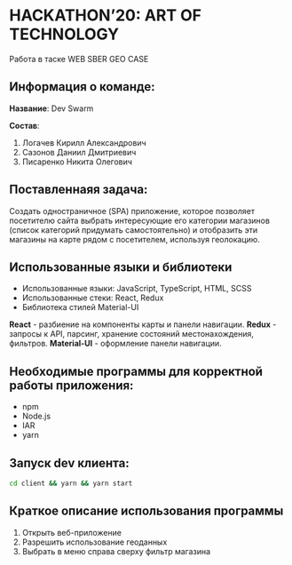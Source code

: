 # HACKATHON’20: ART OF TECHNOLOGY

Работа в таске WEB SBER GEO CASE


## Информация о команде:

**Название**: Dev Swarm

**Состав**:

1. Логачев Кирилл Александрович
2. Сазонов Даниил Дмитриевич
3. Писаренко Никита Олегович

## Поставленнаяя задача:

  Создать одностраничное (SPA) приложение, которое позволяет посетителю сайта выбрать интересующие его категории магазинов (список категорий придумать самостоятельно) и отобразить эти магазины на карте рядом с посетителем, используя геолокацию.

## Использованные языки и библиотеки
   - Использованные языки: JavaScript, TypeScript, HTML, SCSS
   - Использованные стеки: React, Redux
   - Библиотека стилей Material-UI

   **React** - разбиение на компоненты карты и панели навигации.
   **Redux** - запросы к API, парсинг, хранение состояний местонахождения, фильтров.
   **Material-UI** - оформление панели навигации.

## Необходимые программы для корректной работы приложения:
   - npm
   - Node.js
   - IAR
   - yarn

## Запуск dev клиента:

```sh
cd client && yarn && yarn start
```

## Краткое описание использования программы 

  1. Открыть веб-приложение
  2. Разрешить использование геоданных
  3. Выбрать в меню справа сверху фильтр магазина